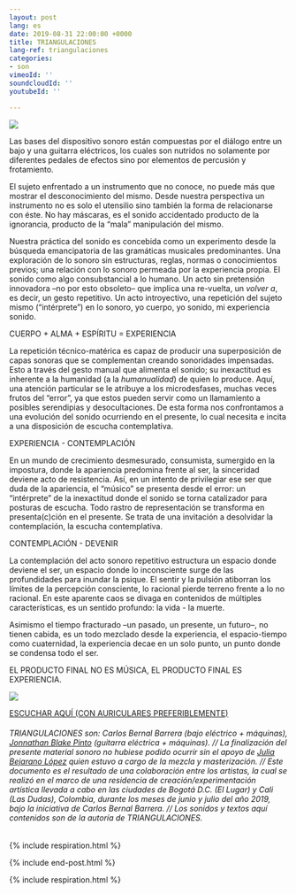 ```yaml
---
layout: post
lang: es
date: 2019-08-31 22:00:00 +0000
title: TRIANGULACIONES
lang-ref: triangulaciones
categories:
- son
vimeoId: ''
soundcloudId: ''
youtubeId: ''

---
```

![](/mepierdoparaver/imgs/afiche-triangulaciones-up.jpg)

Las bases del dispositivo sonoro están compuestas por el diálogo entre un bajo y una guitarra eléctricos, los cuales son nutridos no solamente por diferentes pedales de efectos sino por elementos de percusión y frotamiento.  
  
El sujeto enfrentado a un instrumento que no conoce, no puede más que mostrar el desconocimiento del mismo. Desde nuestra perspectiva un instrumento no es solo el utensilio sino también la forma de relacionarse con éste. No hay máscaras, es el sonido accidentado producto de la ignorancia, producto de la “mala” manipulación del mismo.  
  
Nuestra práctica del sonido es concebida como un experimento desde la búsqueda emancipatoria de las gramáticas musicales predominantes. Una exploración de lo sonoro sin estructuras, reglas, normas o conocimientos previos; una relación con lo sonoro permeada por la experiencia propia. El sonido como algo consubstancial a lo humano. Un acto sin pretensión innovadora –no por esto obsoleto– que implica una re-vuelta, un _volver a_, es decir, un gesto repetitivo. Un acto introyectivo, una repetición del sujeto mismo (“intérprete”) en lo sonoro, yo cuerpo, yo sonido, mi experiencia sonido.  
  
CUERPO + ALMA + ESPÍRITU = EXPERIENCIA  
  
La repetición técnico-matérica es capaz de producir una superposición de capas sonoras que se complementan creando sonoridades impensadas. Esto a través del gesto manual que alimenta el sonido; su inexactitud es inherente a la humanidad (a la _humanualidad_) de quien lo produce. Aquí, una atención particular se le atribuye a los microdesfases, muchas veces frutos del “error”, ya que estos pueden servir como un llamamiento a posibles serendipias y desocultaciones. De esta forma nos confrontamos a una evolución del sonido ocurriendo en el presente, lo cual necesita e incita a una disposición de escucha contemplativa.  
  
EXPERIENCIA - CONTEMPLACIÓN  
  
En un mundo de crecimiento desmesurado, consumista, sumergido en la impostura, donde la apariencia predomina frente al ser, la sinceridad deviene acto de resistencia. Así, en un intento de privilegiar ese ser que duda de la apariencia, el “músico” se presenta desde el error: un “intérprete” de la inexactitud donde el sonido se torna catalizador para posturas de escucha. Todo rastro de representación se transforma en presenta(c)ción en el presente. Se trata de una invitación a desolvidar la contemplación, la escucha contemplativa.  
  
CONTEMPLACIÓN - DEVENIR  
  
La contemplación del acto sonoro repetitivo estructura un espacio donde deviene el ser, un espacio donde lo inconsciente surge de las profundidades para inundar la psique. El sentir y la pulsión atiborran los límites de la percepción consciente, lo racional pierde terreno frente a lo no racional. En este aparente caos se divaga en contenidos de múltiples características, es un sentido profundo: la vida - la muerte.  
  
Asimismo el tiempo fracturado –un pasado, un presente, un futuro–, no tienen cabida, es un todo mezclado desde la experiencia, el espacio-tiempo como cuaternidad, la experiencia decae en un solo punto, un punto donde se condensa todo el ser.  
  
EL PRODUCTO FINAL NO ES MÚSICA, EL PRODUCTO FINAL ES EXPERIENCIA.

![](/mepierdoparaver/imgs/cd-triangulaciones-cover-up.png)

[ESCUCHAR AQUÍ (CON AURICULARES PREFERIBLEMENTE)](https://triangulaciones.bandcamp.com)

###### TRIANGULACIONES son: Carlos Bernal Barrera (bajo eléctrico + máquinas), [Jonnathan Blake Pinto](https://vimeo.com/jonnathanblake) (guitarra eléctrica + máquinas). // La finalización del presente material sonoro no hubiese podido ocurrir sin el apoyo de [Julia Bejarano López](https://vimeo.com/user39594498) quien estuvo a cargo de la mezcla y masterización. // Este documento es el resultado de una colaboración entre los artistas, la cual se realizó en el marco de una residencia de creación/experimentación artística llevada a cabo en las ciudades de Bogotá D.C. (El Lugar) y Cali (Las Dudas), Colombia, durante los meses de junio y julio del año 2019, bajo la iniciativa de Carlos Bernal Barrera. // Los sonidos y textos aquí contenidos son de la autoría de TRIANGULACIONES. 

{% include respiration.html %}

{% include end-post.html %}

{% include respiration.html %}